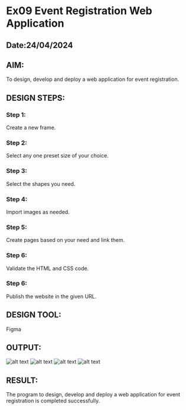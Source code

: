 # Ex09 Event Registration Web Application
## Date:24/04/2024

## AIM:
To design, develop and deploy a web application for event registration.

## DESIGN STEPS:

### Step 1:
Create a new frame.

### Step 2:
Select any one preset size of your choice.

### Step 3:
Select the shapes you need.

### Step 4:
Import images as needed.

### Step 5:
Create pages based on your need and link them.

### Step 6:

Validate the HTML and CSS code.

### Step 6:

Publish the website in the given URL.

## DESIGN TOOL:
Figma



## OUTPUT:
![alt text](<Screenshot 2024-04-24 094358.png>)
![alt text](<Screenshot 2024-04-24 094409.png>)
![alt text](<Screenshot 2024-04-24 094418.png>)
![alt text](<Screenshot 2024-04-24 094427.png>)


## RESULT:
The program to design, develop and deploy a web application for event registration is completed successfully.

